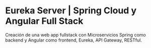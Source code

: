 # Eureka Server | Spring Cloud y Angular Full Stack
Creación de una web app fullstack con Microservicios Spring como backend y Angular como frontend, Eureka, API Gateway, RESTful.

